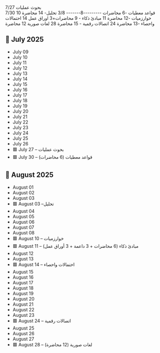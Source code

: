 7/27 بحوث عمليات  
7/30 قواعد معطيات  -6 محاضرات 
---------8-------
3/8 تحليل- 14 محاضرة
10 خوارزميات -12 محاضرة
11 مبادئ ذكاء - 9 محاضرات+3 اوراق عمل
14 احتمالات واحصاء -13 محاضرة
24 اتصالات رقمية - 15 محاضرة 
28 لغات صورية  12 محاضرة 


## 📆 July 2025

- July 09
- July 10
- July 11
- July 12
- July 13
- July 14
- July 15
- July 16
- July 17
- July 18
- July 19
- July 20
- July 21
- July 22
- July 23
- July 24
- July 25
- July 26
- 🟥 July 27 – بحوث عمليات 
- 🟥 July 30 – قواعد معطيات (6 محاضرات) 
## 📆 August 2025

- August 01
- August 02
- August 03
- 🟥 August 03 –تحليل  
- August 04
- August 05
- August 06
- August 07
- August 08
- 🟥 August 10 – خوارزميات 
- 🟥 August 11 – مبادئ ذكاء (6 محاضرات + 3 داعمة + 3 أوراق عمل) 
- August 12
- August 13
- 🟥 August 14 – احتمالات واحصاء 
- August 15
- August 16
- August 17
- August 18
- August 19
- August 20
- August 21
- August 22
- August 23
- 🟥 August 24 – اتصالات رقمية 
- August 25
- August 26
- August 27
- 🟥 August 28 – لغات صورية (12 محاضرة) 
